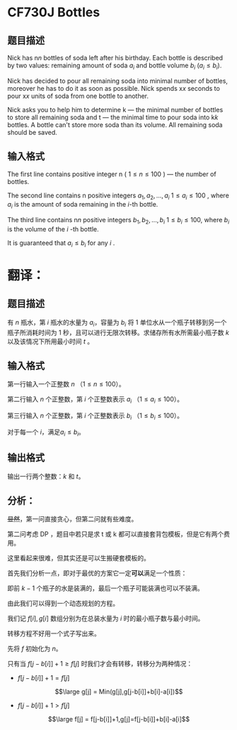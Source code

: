 # CF730J Bottles

## 题目描述

Nick has n*n* bottles of soda left after his birthday. Each bottle is described by two values: remaining amount of soda $a_{i}$ and bottle volume $b_i$ ($a_i \leq b_i$).

Nick has decided to pour all remaining soda into minimal number of bottles, moreover he has to do it as soon as possible. Nick spends x*x* seconds to pour x*x* units of soda from one bottle to another.

Nick asks you to help him to determine k — the minimal number of bottles to store all remaining soda and t — the minimal time to pour soda into k*k* bottles. A bottle can't store more soda than its volume. All remaining soda should be saved.

## 输入格式

The first line contains positive integer n ( $1\leq n \leq 100$ ) — the number of bottles.

The second line contains n positive integers $a_{1},a_{2},...,a_{i}$ $1\leq a_i \leq100$ , where $a_{i}$ is the amount of soda remaining in the $i$-th bottle.

The third line contains n*n* positive integers $b_{1},b_{2},...,b_{i}$ $1\leq b_i \leq100$, where $b_{i}$ is the volume of the $i$ -th bottle.

It is guaranteed that $a_i \leq b_i$ for any $i$ .

# 翻译：

## 题目描述

有 $n$ 瓶水，第 $i$ 瓶水的水量为 $a_i$，容量为 $b_i$ 将 $1$ 单位水从一个瓶子转移到另一个瓶子所消耗时间为 $1$ 秒，且可以进行无限次转移。求储存所有水所需最小瓶子数 $k$ 以及该情况下所用最小时间 $t$ 。 

## 输入格式

第一行输入一个正整数 $n$ （$1\le n\le 100$）。 

第二行输入 $n$ 个正整数，第 $i$ 个正整数表示 $a_i$ （$1\le a_i \le 100$）。 

第三行输入 $n$ 个正整数，第 $i$ 个正整数表示 $b_i$ （$1\le b_i \le100$）。 

对于每一个 $i$，满足$a_i\le b_i$。

## 输出格式

输出一行两个整数：$k$ 和 $t$。

## 分析：

~~显然~~，第一问直接贪心，但第二问就有些难度。

第二问考虑 DP ，题目中若只是求 t 或 k 都可以直接套背包模板，但是它有两个费用。

这里看起来很难，但其实还是可以生搬硬套模板的。

首先我们分析一点，即对于最优的方案它一定**可以**满足一个性质：

即前 $k-1$ 个瓶子的水是装满的，最后一个瓶子可能装满也可以不装满。

由此我们可以得到一个动态规划的方程。

我们记 $f[i],g[i]$ 数组分别为在总装水量为 $i$ 时的最小瓶子数与最小时间。

转移方程不好用一个式子写出来。

先将 $f$ 初始化为 $n$。

只有当 $f[j-b[i]]+1\geq f[j]$ 时我们才会有转移，转移分为两种情况：

- $f[j-b[i]]+1 = f[j]$

$$\large g[j] = Min(g[j],g[j-b[i]]+b[i]-a[i])$$

- $f[j-b[i]]+1 > f[j]$

$$\large f[j] = f[j-b[i]]+1,g[j]=f[j-b[i]]+b[i]-a[i]$$
